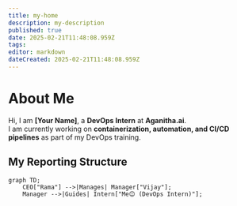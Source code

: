```yaml
---
title: my-home
description: my-description
published: true
date: 2025-02-21T11:48:08.959Z
tags: 
editor: markdown
dateCreated: 2025-02-21T11:48:08.959Z
---
```


# About Me
Hi, I am **[Your Name]**, a **DevOps Intern** at **Aganitha.ai**.  
I am currently working on **containerization, automation, and CI/CD pipelines** as part of my DevOps training.  

## **My Reporting Structure**  

```mermaid
graph TD;
    CEO["Rama"] -->|Manages| Manager["Vijay"];
    Manager -->|Guides| Intern["Me😊 (DevOps Intern)"];